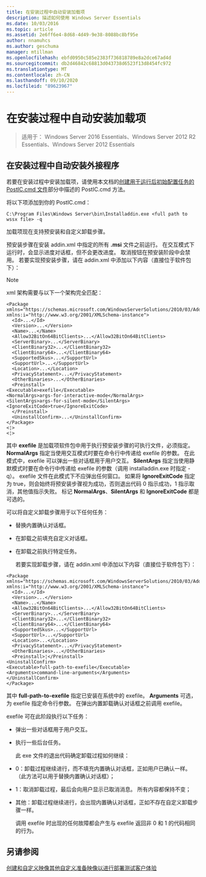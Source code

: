 ```yaml
---
title: 在安装过程中自动安装加载项
description: 描述如何使用 Windows Server Essentials
ms.date: 10/03/2016
ms.topic: article
ms.assetid: 2e6ff6e4-8d68-4d49-9e38-8088bc8bf95e
author: nnamuhcs
ms.author: geschuma
manager: mtillman
ms.openlocfilehash: ebfd0950c585e2383f736818789e8a2dce67ad4d
ms.sourcegitcommit: db2d46842c68813d043738d6523f13d8454fc972
ms.translationtype: MT
ms.contentlocale: zh-CN
ms.lasthandoff: 09/10/2020
ms.locfileid: "89623967"
---
```

# <a name="automate-installation-of-add-ins-during-setup"></a>在安装过程中自动安装加载项

>适用于： Windows Server 2016 Essentials、Windows Server 2012 R2 Essentials、Windows Server 2012 Essentials

##  <a name="automate-installing-add-ins-during-setup"></a><a name="BKMK_AddIns"></a> 在安装过程中自动安装外接程序
 若要在安装过程中安装加载项，请使用本文档的[创建用于运行后初始配置任务的 PostIC.cmd 文件](Create-the-PostIC.cmd-File-for-Running-Post-Initial-Configuration-Tasks.md)部分中描述的 PostIC.cmd 方法。

 将以下项添加到你的 PostIC.cmd：

```
C:\Program Files\Windows Server\bin\Installaddin.exe <full path to wssx file> -q
```

 加载项现在支持预安装和自定义卸载步骤。

 预安装步骤在安装 addin.xml 中指定的所有 **.msi** 文件之前运行。 在交互模式下运行时，会显示进度对话框，但不会更改进度。 取消按钮在预安装阶段中会禁用。 若要实现预安装步骤，请在 addin.xml 中添加以下内容（直接位于软件包下）：

> [!NOTE]
>  xml 架构需要与以下一个架构完全匹配：

```
<Package xmlns="https://schemas.microsoft.com/WindowsServerSolutions/2010/03/Addins" xmlns:i="http://www.w3.org/2001/XMLSchema-instance">
  <Id>...</Id>
  <Version>...</Version>
  <Name>...</Name>
  <Allow32BitOn64BitClients>...</Allow32BitOn64BitClients>
  <ServerBinary>...</ServerBinary>
  <ClientBinary32>...</ClientBinary32>
  <ClientBinary64>...</ClientBinary64>
  <SupportedSkus>...</SupportUrl>
  <SupportUrl>...</SupportUrl>
  <Location>...</Location>
  <PrivacyStatement>...</PrivacyStatement>
  <OtherBinaries>...</OtherBinaries>
  <Preinstall>
<Executable>exefile</Executable>
<NormalArgs>args-for-interactive-mode</NormalArgs>
<SilentArgs>args-for-silent-mode</SilentArgs>
<IgnoreExitCode>true</IgnoreExitCode>
  </Preinstall>
  <UninstallConfirm>...</UninstallConfirm>
</Package>
<¦>
<¦>
```

 其中 **exefile** 是加载项软件包中用于执行预安装步骤的可执行文件，必须指定。 **NormalArgs** 指定当使用交互模式时要在命令行中传递给 exefile 的参数。 在此模式中，exefile 可以弹出一些对话框用于用户交互。 **SilentArgs** 指定当使用静默模式时要在命令行中传递给 exefile 的参数（调用 installaddin.exe 时指定 -q）。 exefile 文件在此模式下不应弹出任何窗口。 如果将 **IgnoreExitCode** 指定为 true，则会始终将预安装步骤视为成功，否则退出代码 0 指示成功，1 指示取消，其他值指示失败。 标记 **NormalArgs**、**SilentArgs** 和 **IgnoreExitCode** 都是可选的。

 可以将自定义卸载步骤用于以下任何任务：

- 替换内置确认对话框。

- 在卸载之前填充自定义对话框。

- 在卸载之前执行特定任务。

  若要实现卸载步骤，请在 addin.xml 中添加以下内容（直接位于软件包下）：

```
<Package xmlns="https://schemas.microsoft.com/WindowsServerSolutions/2010/03/Addins" xmlns:i="http://www.w3.org/2001/XMLSchema-instance">
  <Id>...</Id>
  <Version>...</Version>
  <Name>...</Name>
  <Allow32BitOn64BitClients>...</Allow32BitOn64BitClients>
  <ServerBinary>...</ServerBinary>
  <ClientBinary32>...</ClientBinary32>
  <ClientBinary64>...</ClientBinary64>
  <SupportedSkus>...</SupportUrl>
  <SupportUrl>...</SupportUrl>
  <Location>...</Location>
  <PrivacyStatement>...</PrivacyStatement>
  <OtherBinaries>...</OtherBinaries>
  <Preinstall>¦</Preinstall>
<UninstallConfirm>
<Executable>full-path-to-exefile</Executable>
<Arguments>command-line-arguments</Arguments>
</UninstallConfirm>
</Package>
```

 其中 **full-path-to-exefile** 指定已安装在系统中的 exefile。 **Arguments** 可选，为 exefile 指定命令行参数。 在弹出内置卸载确认对话框之前调用 exefile。

 exefile 可在此阶段执行以下任务：

- 弹出一些对话框用于用户交互。

- 执行一些后台任务。

  此 exe 文件的退出代码确定卸载过程如何继续：

- 0：卸载过程继续进行，而不填充内置确认对话框，正如用户已确认一样。 （此方法可以用于替换内置确认对话框）；

- 1：取消卸载过程，最后会向用户显示已取消消息。 所有内容都保持不变；

- 其他：卸载过程继续进行，会出现内置确认对话框，正如不存在自定义卸载步骤一样。

  调用 exefile 时出现的任何故障都会产生与 exefile 返回非 0 和 1 的代码相同的行为。

## <a name="see-also"></a>另请参阅
 [创建和自定义映像](Creating-and-Customizing-the-Image.md)[其他自定义](Additional-Customizations.md)[准备映像以进行部署](Preparing-the-Image-for-Deployment.md)[测试客户体验](Testing-the-Customer-Experience.md)
